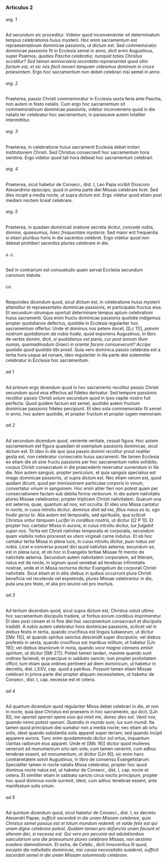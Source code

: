 ### Articulus 2

###### arg. 1
Ad secundum sic proceditur. Videtur quod inconvenienter sit determinatum tempus celebrationis huius mysterii. Hoc enim sacramentum est repraesentativum dominicae passionis, ut dictum est. Sed commemoratio dominicae passionis fit in Ecclesia semel in anno, dicit enim Augustinus, super Psalmos, *quoties Pascha celebratur, nunquid toties Christus occiditur? Sed tamen anniversaria recordatio repraesentat quod olim factum est, et sic nos facit moveri tanquam videamus dominum in cruce praesentem*. Ergo hoc sacramentum non debet celebrari nisi semel in anno.

###### arg. 2
Praeterea, passio Christi commemoratur in Ecclesia sexta feria ante Pascha, non autem in festo natalis. Cum ergo hoc sacramentum sit commemorativum dominicae passionis, videtur inconveniens quod in die natalis ter celebratur hoc sacramentum, in parasceve autem totaliter intermittitur.

###### arg. 3
Praeterea, in celebratione huius sacramenti Ecclesia debet imitari institutionem Christi. Sed Christus consecravit hoc sacramentum hora serotina. Ergo videtur quod tali hora debeat hoc sacramentum celebrari.

###### arg. 4
Praeterea, sicut habetur de Consecr., dist. I, Leo Papa scribit Dioscoro Alexandrino episcopo, quod in prima parte diei Missas celebrare licet. Sed dies incipit a media nocte, ut supra dictum est. Ergo videtur quod etiam post mediam noctem liceat celebrare.

###### arg. 5
Praeterea, in quadam dominicali oratione secreta dicitur, *concede nobis, domine, quaesumus, haec frequentare mysteria*. Sed maior erit frequentia si etiam pluribus horis in die sacerdos celebret. Ergo videtur quod non debeat prohiberi sacerdos pluries celebrare in die.

###### s. c.
Sed in contrarium est consuetudo quam servat Ecclesia secundum canonum statuta.

###### co.
Respondeo dicendum quod, sicut dictum est, in celebratione huius mysterii attenditur et repraesentatio dominicae passionis, et participatio fructus eius. Et secundum utrumque oportuit determinare tempus aptum celebrationi huius sacramenti. Quia enim fructu dominicae passionis quotidie indigemus propter quotidianos defectus, quotidie in Ecclesia regulariter hoc sacramentum offertur. Unde et dominus nos petere docet, [[Lc 11]], *panem nostrum quotidianum da nobis hodie*, quod exponens Augustinus, in libro de verbis domini, dicit, *si quotidianus est panis, cur post annum illum sumas, quemadmodum Graeci in oriente facere consueverunt? Accipe quotidie quod quotidie tibi prosit*. Quia vero dominica passio celebrata est a tertia hora usque ad nonam, ideo regulariter in illa parte diei solemniter celebratur in Ecclesia hoc sacramentum.

###### ad 1
Ad primum ergo dicendum quod in hoc sacramento recolitur passio Christi secundum quod eius effectus ad fideles derivatur. Sed tempore passionis recolitur passio Christi solum secundum quod in ipso capite nostro fuit perfecta. Quod quidem factum est semel, quotidie autem fructum dominicae passionis fideles percipiunt. Et ideo sola commemoratio fit semel in anno, hoc autem quotidie, et propter fructum et propter iugem memoriam.

###### ad 2
Ad secundum dicendum quod, veniente veritate, cessat figura. Hoc autem sacramentum est figura quaedam et exemplum passionis dominicae, sicut dictum est. Et ideo in die quo ipsa passio domini recolitur prout realiter gesta est, non celebratur consecratio huius sacramenti. Ne tamen Ecclesia eo etiam die sit sine fructu passionis per hoc sacramentum nobis exhibito, corpus Christi consecratum in die praecedenti reservatur sumendum in illa die. Non autem sanguis, propter periculum, et quia sanguis specialius est imago dominicae passionis, ut supra dictum est. Nec etiam verum est, quod quidam dicunt, quod per immissionem particulae corporis in vinum, convertatur vinum in sanguinem. Hoc enim aliter fieri non potest quam per consecrationem factam sub debita forma verborum. In die autem nativitatis plures Missae celebrantur, propter triplicem Christi nativitatem. Quarum una est aeterna, quae, quantum ad nos, est occulta. Et ideo una Missa cantatur in nocte, in cuius introitu dicitur, *dominus dixit ad me, filius meus es tu, ego hodie genui te*. Alia autem est temporalis, sed spiritualis, qua scilicet Christus *oritur tanquam Lucifer in cordibus nostris*, ut dicitur [[2 P 1]]. Et propter hoc cantatur Missa in aurora, in cuius introitu dicitur, *lux fulgebit super nos*. Tertia est Christi nativitas temporalis et corporalis, secundum quam visibilis nobis processit ex utero virginali carne indutus. Et ob hoc cantatur tertia Missa in plena luce, in cuius introitu dicitur, *puer natus est nobis*. Licet e converso posset dici quod nativitas aeterna, secundum se, est in plena luce, et ob hoc in Evangelio tertiae Missae fit mentio de nativitate aeterna. Secundum autem nativitatem corporalem, ad litteram, natus est de nocte, in signum quod veniebat ad tenebras infirmitatis nostrae, unde et in Missa nocturna dicitur Evangelium de corporali Christi nativitate. Sicut etiam et in aliis diebus in quibus occurrunt plura Christi beneficia vel recolenda vel expetenda, plures Missae celebrantur in die, puta una pro festo, et alia pro ieiunio vel pro mortuis.

###### ad 3
Ad tertium dicendum quod, sicut supra dictum est, Christus voluit ultimo hoc sacramentum discipulis tradere, ut fortius eorum cordibus imprimeretur. Et ideo post cenam et in fine diei hoc sacramentum consecravit et discipulis tradidit. A nobis autem celebratur hora dominicae passionis, scilicet vel in diebus festis in tertia, quando crucifixus est linguis Iudaeorum, ut dicitur [[Mc 15]], et quando spiritus sanctus descendit super discipulos; vel diebus profestis in sexta, quando crucifixus est manibus militum, ut habetur [[Jn 19]]; vel diebus ieiuniorum in nona, quando *voce magna clamans emisit spiritum*, ut dicitur [[Mt 27]]. Potest tamen tardari, maxime quando sunt ordines faciendi, et praecipue in sabbato sancto; tum propter prolixitatem officii; tum etiam quia ordines pertinent ad diem dominicum, ut habetur in decretis, dist. LXXV, cap. quod a patribus. Possunt tamen etiam Missae celebrari in prima parte diei propter aliquam necessitatem, ut habetur de Consecr., dist. I, cap. necesse est et cetera.

###### ad 4
Ad quartum dicendum quod regulariter Missa debet celebrari in die, et non in nocte, quia ipse Christus est praesens in hoc sacramento, qui dicit, [[Jn 9]], *me oportet operari opera eius qui misit me, donec dies est. Venit nox, quando nemo potest operari. Quandiu in mundo sum, lux sum mundi*. Ita tamen quod principium diei sumatur non a media nocte; nec etiam ab ortu solis, idest quando substantia solis apparet super terram; sed quando incipit apparere aurora. Tunc enim quodammodo dicitur sol ortus, inquantum claritas radiorum eius apparet. Unde et [[Mc 16]] dicitur quod mulieres venerunt ad monumentum orto iam sole; cum tamen venerint, cum adhuc tenebrae essent, ad monumentum, ut dicitur [[Jn 9]]; sic enim hanc contrarietatem solvit Augustinus, in libro de consensu Evangelistarum. Specialiter tamen in nocte natalis Missa celebratur, propter hoc quod dominus nocte natus est, ut habetur de Consecr., dist. I, cap. nocte et cetera. Et similiter etiam in sabbato sancto circa noctis principium, propter hoc quod dominus nocte surrexit, idest, cum adhuc tenebrae essent, ante manifestum solis ortum.

###### ad 5
Ad quintum dicendum quod, sicut habetur de Consecr., dist. I, ex decreto Alexandri Papae, *sufficit sacerdoti in die unam Missam celebrare, quia Christus semel passus est et totum mundum redemit; et valde felix est qui unam digne celebrare potest. Quidam tamen pro defunctis unam faciunt et alteram diei, si necesse est. Qui vero pro pecunia aut adulationibus saecularium uno die praesumunt plures celebrare Missas, non aestimo evadere damnationem*. Et extra, de Celebr., dicit Innocentius III quod, *excepto die nativitatis dominicae, nisi causa necessitatis suaderet, sufficit sacerdoti semel in die unam Missam solummodo celebrare*.

